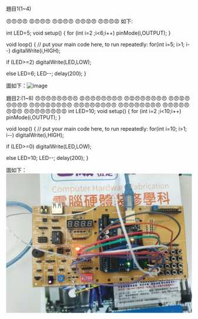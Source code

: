 題目1(1~4)

😠😠😠😠
😡😠😠😠
😠😡😠😠
😠😠😡😠
😠😠😠😡
如下:

int LED=5;
void setup() {
 for (int i=2 ;i<6;i++)
 pinMode(i,OUTPUT);
}

void loop() {
  // put your main code here, to run repeatedly:
  for(int i=5; i>1; i--)
    digitalWrite(i,HIGH);
    
  if (LED>=2)
   digitalWrite(LED,LOW);
     
  else
    LED=6;
    LED--;
   delay(200);
}

圖如下：![image]()


題目2:(1~8)
😠😠😠😠😠😠😠😠
😡😠😠😠😠😠😠😠
😠😡😠😠😠😠😠😠
😠😠😡😠😠😠😠😠
😠😠😠😡😠😠😠😠
😠😠😠😠😡😠😠😠
😠😠😠😠😠😡😠😠
😠😠😠😠😠😠😡😠
😠😠😠😠😠😠😠😡
int LED=10;
void setup() {
 for (int i=2 ;i<10;i++)
 pinMode(i,OUTPUT);
}

void loop() {
  // put your main code here, to run repeatedly:
  for(int i=10; i>1; i--)
    digitalWrite(i,HIGH);
    
  if (LED>=0)
   digitalWrite(LED,LOW);
     
  else
    LED=10;
    LED--;
   delay(200);
}

圖如下：![image](https://github.com/EN-PEN/LED-1-TO-4/blob/master/IMG20200915111230.jpg)
